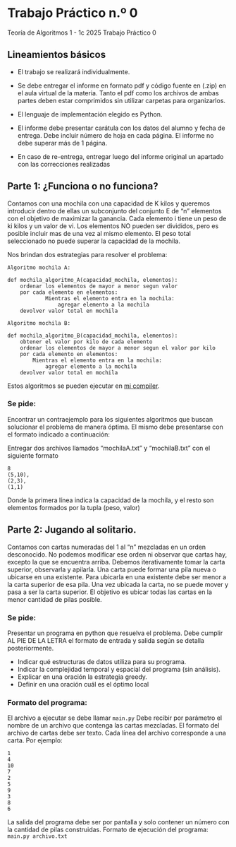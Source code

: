 Trabajo Práctico n.º 0
======================

Teoría de Algoritmos 1 - 1c 2025
Trabajo Práctico 0


## Lineamientos básicos

- El trabajo se realizará individualmente.

- Se debe entregar el informe en formato pdf y código fuente en (.zip) en el aula virtual de la materia. Tanto el pdf como los archivos de ambas partes deben estar comprimidos sin utilizar carpetas para organizarlos.

- El lenguaje de implementación elegido es Python.

- El informe debe presentar carátula con los datos del alumno y fecha de entrega. Debe incluir número de hoja en cada página. El informe no debe superar más de 1 página.

- En caso de re-entrega, entregar luego del informe original un apartado con las correcciones realizadas


## Parte 1: ¿Funciona o no funciona?

Contamos con una mochila con una capacidad de K kilos y queremos introducir dentro de ellas un subconjunto del conjunto E de “n” elementos con el objetivo de maximizar la ganancia. Cada elemento i tiene un peso de ki kilos y un valor de vi. Los elementos NO pueden ser divididos, pero es posible incluir mas de una vez al mismo elemento. El peso total seleccionado no puede superar la capacidad de la mochila.

Nos brindan dos estrategias para resolver el problema:

`Algoritmo mochila A:`
```
def mochila_algoritmo_A(capacidad_mochila, elementos):
	ordenar los elementos de mayor a menor segun valor
	por cada elemento en elementos:
    		Mientras el elemento entra en la mochila:
    			agregar elemento a la mochila
	devolver valor total en mochila
```

`Algoritmo mochila B:`
```
def mochila_algoritmo_B(capacidad_mochila, elementos):
	obtener el valor por kilo de cada elemento
	ordenar los elementos de mayor a menor segun el valor por kilo
	por cada elemento en elementos:
		Mientras el elemento entra en la mochila:
			agregar elemento a la mochila
	devolver valor total en mochila
```

Estos algoritmos se pueden ejecutar en [mi compiler](https://www.mycompiler.io/view/6EZJTDrfuzF).


### Se pide:

Encontrar un contraejemplo para los siguientes algoritmos que buscan solucionar el problema de manera óptima. El mismo debe presentarse con el formato indicado a continuación:

Entregar dos archivos llamados “mochilaA.txt” y “mochilaB.txt” con el siguiente formato

```
8
(5,10),
(2,3),
(1,1)
```

Donde la primera línea indica la capacidad de la mochila, y el resto son elementos formados por la tupla (peso, valor)



## Parte 2: Jugando al solitario.

Contamos con cartas numeradas del 1 al “n” mezcladas en un orden desconocido. No podemos modificar ese orden ni observar que cartas hay, excepto la que se encuentra arriba. Debemos iterativamente tomar la carta superior, observarla y apilarla. Una carta puede formar una pila nueva o ubicarse en una existente. Para ubicarla en una existente debe ser menor a la carta superior de esa pila. Una vez ubicada la carta, no se puede mover y pasa a ser la carta superior.
El objetivo es ubicar todas las cartas en la menor cantidad de pilas posible. 


### Se pide:

Presentar un programa en python que resuelva el problema. Debe cumplir AL PIE DE LA LETRA el formato de entrada y salida según se detalla posteriormente.
- Indicar qué estructuras de datos utiliza para su programa.
- Indicar la complejidad temporal y espacial del programa (sin análisis).
- Explicar en una oración la estrategia greedy.
- Definir en una oración cuál es el óptimo local


### Formato del programa:

El archivo a ejecutar se debe llamar `main.py`
Debe recibir por parámetro el nombre de un archivo que contenga las cartas mezcladas.
El formato del archivo de cartas debe ser texto. Cada línea del archivo corresponde a una carta. Por ejemplo:

```
1
4
10
7
2
5
9
3
8
6
```

La salida del programa debe ser por pantalla y solo contener un número con la cantidad de pilas construidas.
Formato de ejecución del programa: `main.py archivo.txt`
